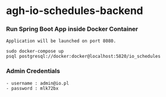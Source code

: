 # agh-io-schedules-backend

<h3>Run Spring Boot App inside Docker Container</h3>

```shell
Application will be launched on port 8080.

sudo docker-compose up
psql postgresql://docker:docker@localhost:5820/io_schedules
```

<h3>Admin Credentials</h3>

```
- username : admin@io.pl
- password : mlk72bx
```


